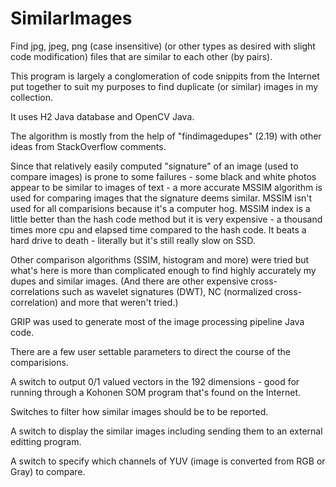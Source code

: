 # SimilarImages

Find jpg, jpeg, png (case insensitive) (or other types as desired with slight code modification) files that are similar to each other (by pairs).

This program is largely a conglomeration of code snippits from the Internet put together to suit my purposes to find duplicate (or similar) images in my collection.

It uses H2 Java database and OpenCV Java.

The algorithm is mostly from the help of "findimagedupes" (2.19) with other ideas from StackOverflow comments.

Since that relatively easily computed "signature" of an image (used to compare images) is prone to some failures - some black and white photos appear to be similar to images of  text - a more accurate MSSIM algorithm is used for comparing images that the signature deems similar.  MSSIM isn't used for all comparisions because it's a computer hog.  MSSIM index is a little better than the hash code method but it is very expensive - a thousand times more cpu and elapsed time compared to the hash code.  It beats a hard drive to death - literally but it's still really slow on SSD.

Other comparison algorithms (SSIM, histogram and more) were tried but what's here is more than complicated enough to find highly accurately my dupes and similar images. (And there are other expensive cross-correlations such as wavelet signatures (DWT), NC (normalized cross-correlation) and more that weren't tried.)

GRIP was used to generate most of the image processing pipeline Java code.

There are a few user settable parameters to direct the course of the comparisions.
<p>A switch to output 0/1 valued vectors in the 192 dimensions - good for running through a Kohonen SOM program that's found on the Internet.
<p>Switches to filter how similar images should be to be reported.
<p>A switch to display the similar images including sending them to an external editting program.
<p>A switch to specify which channels of YUV (image is converted from RGB or Gray) to compare.
